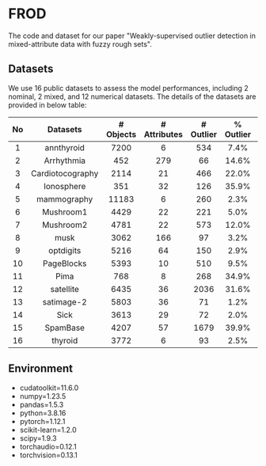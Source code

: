 # FROD
The code and dataset for our paper "Weakly-supervised outlier detection in mixed-attribute data with fuzzy rough sets".

## Datasets
We use 16 public datasets to assess the model performances, including 2 nominal, 2 mixed, and 12 numerical datasets. The details of the datasets are provided in below table: 

| No |     Datasets     | # Objects | # Attributes | # Outlier | % Outlier |   Category   |  Data Type  |
|:--:|:----------------:|:---------:|:------------:|:---------:|:---------:|:------------:|:-----------:|
|  1 |    annthyroid    |    7200   |       6      |    534    |    7.4%   |  Healthcare  |  Numerical  |
|  2 |    Arrhythmia    |    452    |      279     |     66    |   14.6%   |    Medical   |    Mixed    |
|  3 | Cardiotocography |    2114   |      21      |    466    |   22.0%   |  Healthcare  |  Numerical  |
|  4 |    Ionosphere    |    351    |      32      |    126    |   35.9%   |  Oryctognosy |  Numerical  |
|  5 |    mammography   |   11183   |       6      |    260    |    2.3%   |  Healthcare  |  Numerical  |
|  6 |     Mushroom1    |    4429   |      22      |    221    |    5.0%   |    Botany    | Categorical |
|  7 |     Mushroom2    |    4781   |      22      |    573    |   12.0%   |    Botany    | Categorical |
|  8 |       musk       |    3062   |      166     |     97    |    3.2%   |   Chemistry  |  Numerical  |
|  9 |     optdigits    |    5216   |      64      |    150    |    2.9%   |     Image    |  Numerical  |
| 10 |    PageBlocks    |    5393   |      10      |    510    |    9.5%   |   Document   |  Numerical  |
| 11 |       Pima       |    768    |       8      |    268    |   34.9%   |  Healthcare  |  Numerical  |
| 12 |     satellite    |    6435   |      36      |    2036   |   31.6%   | Astronautics |  Numerical  |
| 13 |    satimage-2    |    5803   |      36      |     71    |    1.2%   | Astronautics |  Numerical  |
| 14 |       Sick       |    3613   |      29      |     72    |    2.0%   |    Medical   |    Mixed    |
| 15 |     SpamBase     |    4207   |      57      |    1679   |   39.9%   |   Document   |  Numerical  |
| 16 |      thyroid     |    3772   |       6      |     93    |    2.5%   |  Healthcare  |  Numerical  |

## Environment
* cudatoolkit=11.6.0
* numpy=1.23.5
* pandas=1.5.3
* python=3.8.16
* pytorch=1.12.1
* scikit-learn=1.2.0
* scipy=1.9.3
* torchaudio=0.12.1
* torchvision=0.13.1
